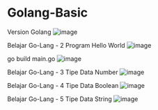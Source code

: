 # Golang-Basic
Version Golang
![image](https://user-images.githubusercontent.com/40049149/168462645-d1a07a80-8ec5-4b61-8353-7a8e4765726b.png)

Belajar Go-Lang - 2 Program Hello World
![image](https://user-images.githubusercontent.com/40049149/168462663-a62a394a-cb03-425f-a5f1-79caf383a39f.png)

go build main.go
![image](https://user-images.githubusercontent.com/40049149/168462683-c0a2e682-aa2e-49b8-92c9-76e0beb7235b.png)

Belajar Go-Lang - 3 Tipe Data Number
![image](https://user-images.githubusercontent.com/40049149/168462701-0d081771-b8a8-45e0-b043-128203fd5dc9.png)

Belajar Go-Lang - 4 Tipe Data Boolean
![image](https://user-images.githubusercontent.com/40049149/168462716-81cdc6d5-d769-4ee4-b78f-b9167dda2b0b.png)

Belajar Go-Lang - 5 Tipe Data String
![image](https://user-images.githubusercontent.com/40049149/168462737-f5e9103e-d9d2-4d0d-9491-afc524eee918.png)

